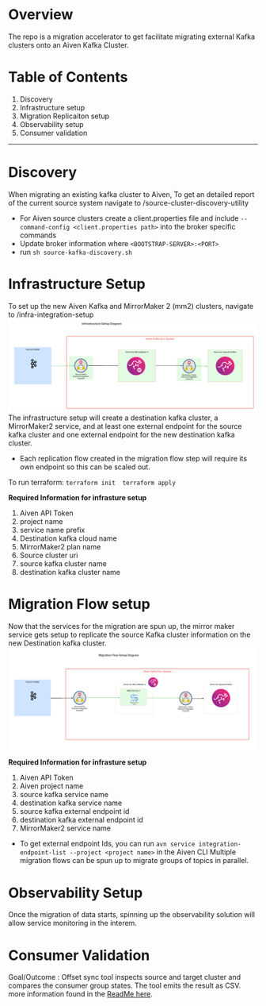 # Overview
The repo is a migration accelerator to get facilitate migrating external Kafka clusters onto an Aiven Kafka Cluster. 

# Table of Contents
1. Discovery
2. Infrastructure setup
3. Migration Replicaiton setup
4. Observability setup
5. Consumer validation

--------------------------------

# Discovery
When migrating an existing kafka cluster to Aiven, 
To get an detailed report of the current source system navigate to /source-cluster-discovery-utility 

* For Aiven source clusters create a client.properties file  and include `--command-config <client.properties path>` into the broker specific commands
* Update broker information where `<BOOTSTRAP-SERVER>:<PORT>` 
* run `sh source-kafka-discovery.sh`

# Infrastructure Setup
To set up the new Aiven Kafka and MirrorMaker 2 (mm2) clusters, navigate to /infra-integration-setup
![Infrastructure Setup Diagram](./ReadMeResources/infrastructureSetupDiagram.png)
The infrastructure setup will create a destination kafka cluster, a MirrorMaker2 service, and at least one external endpoint for the source kafka cluster and one external endpoint for the new destination kafka cluster. 
* Each replication flow created in the migration flow step will require its own endpoint so this can be scaled out. 

To run terraform:
`terraform init 
 terraform apply`

 **Required Information for infrasture setup**
 1. Aiven API Token
 2. project name
 3. service name prefix
 4. Destination kafka cloud name
 5. MirrorMaker2 plan name
 6.  Source cluster uri
 7. source kafka cluster name
 8. destination kafka cluster name

# Migration Flow setup
Now that the services for the migration are spun up, the mirror maker service gets setup to replicate the source Kafka cluster information on the new Destination kafka cluster.
![Migration Flow Setup Diagram](./ReadMeResources/migrationFlowSetupDiagram.png)

**Required Information for infrasture setup**
1. Aiven API Token
2. Aiven project name
3. source kafka service name
4. destination kafka service name
5. source kafka external endpoint id
6. destination kafka external endpoint id
7. MirrorMaker2 service name

* To get external endpoint Ids, you can run `avn service integration-endpoint-list --project <project name>` in the Aiven CLI
Multiple migration flows can be spun up to migrate groups of topics in parallel.



# Observability Setup
Once the migration of data starts, spinning up the observability solution will allow service monitoring in the interem. 

# Consumer Validation
Goal/Outcome : Offset sync tool inspects source and target cluster and compares the consumer group states. The tool emits the result as CSV.
more information found in the [ReadMe here](./mm2-offset-consumer-groups-validation/README.md). 

